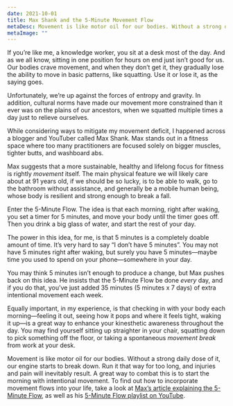 ```yaml
---
date: 2021-10-01
title: Max Shank and the 5-Minute Movement Flow
metaDesc: Movement is like motor oil for our bodies. Without a strong daily dose of it, our engine starts to break down. Run it that way for too long, and injuries and pain will inevitably result. A great way to combat this is to start the morning with intentional movement.
metaImage: ""
---
```


If you’re like me, a knowledge worker, you sit at a desk most of the day. And as we all know, sitting in one position for hours on end just isn’t good for us. Our bodies crave movement, and when they don’t get it, they gradually lose the ability to move in basic patterns, like squatting. Use it or lose it, as the saying goes.

Unfortunately, we’re up against the forces of entropy and gravity. In addition, cultural norms have made our movement more constrained than it ever was on the plains of our ancestors, when we squatted multiple times a day just to relieve ourselves.

While considering ways to mitigate my movement deficit, I happened across a blogger and YouTuber called Max Shank. Max stands out in a fitness space where too many practitioners are focused solely on bigger muscles, tighter butts, and washboard abs.

Max suggests that a more sustainable, healthy and lifelong focus for fitness is rightly _movement_ itself. The main physical feature we will likely care about at 91 years old, if we should be so lucky, is to be able to walk, go to the bathroom without assistance, and generally be a mobile human being, whose body is resilient and strong enough to break a fall.

Enter the 5-Minute Flow. The idea is that each morning, right after waking, you set a timer for 5 minutes, and move your body until the timer goes off. Then you drink a big glass of water, and start the rest of your day.

The power in this idea, for me, is that 5 minutes is a completely doable amount of time. It’s very hard to say “I don’t have 5 minutes”. You may not have 5 minutes right after waking, but surely you have 5 minutes—maybe time you used to spend on your phone—somewhere in your day.

You may think 5 minutes isn’t enough to produce a change, but Max pushes back on this idea. He insists that the 5-Minute Flow be done _every_ day, and if you do that, you’ve just added 35 minutes (5 minutes x 7 days) of extra intentional movement each week.

Equally important, in my experience, is that checking in with your body each morning—feeling it out, seeing how it pops and where it feels tight, waking it up—is a great way to enhance your kinesthetic awareness throughout the day. You may find yourself sitting up straighter in your chair, squatting down to pick something off the floor, or taking a spontaneous _movement break_ from work at your desk.

Movement is like motor oil for our bodies. Without a strong daily dose of it, our engine starts to break down. Run it that way for too long, and injuries and pain will inevitably result. A great way to combat this is to start the morning with intentional movement. To find out how to incorporate movement flows into your life, take a look at [Max’s article explaining the 5-Minute Flow](https://maxshank.com/mobility/change-your-life-in-5-minutes-2/), as well as his [5-Minute Flow playlist on YouTube](https://www.youtube.com/playlist?list=PLMbp0DVVl3hyFrqzTcEll5Nf-h6K0hVqv).
